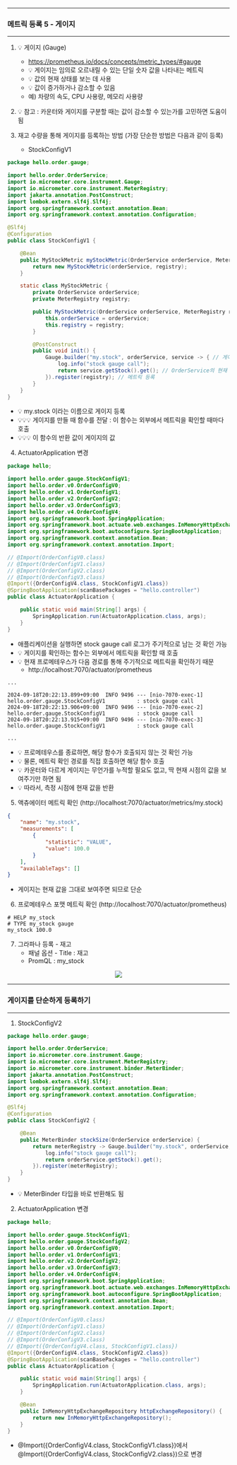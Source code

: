 -----
### 메트릭 등록 5 - 게이지
-----
1. 💡 게이지 (Gauge)
   - https://prometheus.io/docs/concepts/metric_types/#gauge
   - 💡 게이지는 임의로 오르내릴 수 있는 단일 숫자 값을 나타내는 메트릭
   - 💡 값의 현재 상태를 보는 데 사용
   - 💡 값이 증가하거나 감소할 수 있음
   - 예) 차량의 속도, CPU 사용량, 메모리 사용량

2. 💡 참고 : 카운터와 게이지를 구분할 때는 값이 감소할 수 있는가를 고민하면 도움이 됨
3. 재고 수량을 통해 게이지를 등록하는 방법 (가장 단순한 방법은 다음과 같이 등록)
   - StockConfigV1
```java
package hello.order.gauge;

import hello.order.OrderService;
import io.micrometer.core.instrument.Gauge;
import io.micrometer.core.instrument.MeterRegistry;
import jakarta.annotation.PostConstruct;
import lombok.extern.slf4j.Slf4j;
import org.springframework.context.annotation.Bean;
import org.springframework.context.annotation.Configuration;

@Slf4j
@Configuration
public class StockConfigV1 {

    @Bean
    public MyStockMetric myStockMetric(OrderService orderService, MeterRegistry registry) {
        return new MyStockMetric(orderService, registry);
    }

    static class MyStockMetric {
        private OrderService orderService;
        private MeterRegistry registry;

        public MyStockMetric(OrderService orderService, MeterRegistry registry) {
            this.orderService = orderService;
            this.registry = registry;
        }

        @PostConstruct
        public void init() {
            Gauge.builder("my.stock", orderService, service -> { // 게이지 생성 (orderService 파라미터 -> Lambda 이용)
                log.info("stock gauge call");
                return service.getStock().get(); // OrderService의 현재 Stock 값을 꺼내서 반환
            }).register(registry); // 메트릭 등록
        }
    }
}
```
  - 💡 my.stock 이라는 이름으로 게이지 등록
  - 💡💡💡 게이지를 만들 때 함수를 전달 : 이 함수는 외부에서 메트릭을 확인할 때마다 호출
  - 💡💡💡 이 함수의 반환 값이 게이지의 값

4. ActuatorApplication 변경
```java
package hello;

import hello.order.gauge.StockConfigV1;
import hello.order.v0.OrderConfigV0;
import hello.order.v1.OrderConfigV1;
import hello.order.v2.OrderConfigV2;
import hello.order.v3.OrderConfigV3;
import hello.order.v4.OrderConfigV4;
import org.springframework.boot.SpringApplication;
import org.springframework.boot.actuate.web.exchanges.InMemoryHttpExchangeRepository;
import org.springframework.boot.autoconfigure.SpringBootApplication;
import org.springframework.context.annotation.Bean;
import org.springframework.context.annotation.Import;

// @Import(OrderConfigV0.class)
// @Import(OrderConfigV1.class)
// @Import(OrderConfigV2.class)
// @Import(OrderConfigV3.class)
@Import({OrderConfigV4.class, StockConfigV1.class})
@SpringBootApplication(scanBasePackages = "hello.controller")
public class ActuatorApplication {

    public static void main(String[] args) {
        SpringApplication.run(ActuatorApplication.class, args);
    }
}
```
  - 애플리케이션을 실행하면 stock gauge call 로그가 주기적으로 남는 것 확인 가능
  - 💡 게이지를 확인하는 함수는 외부에서 메트릭을 확인할 때 호출
  - 💡 현재 프로메테우스가 다음 경로를 통해 주기적으로 메트릭을 확인하기 때문
    + http://localhost:7070/actuator/prometheus
```
...

2024-09-18T20:22:13.899+09:00  INFO 9496 --- [nio-7070-exec-1] hello.order.gauge.StockConfigV1          : stock gauge call
2024-09-18T20:22:13.906+09:00  INFO 9496 --- [nio-7070-exec-2] hello.order.gauge.StockConfigV1          : stock gauge call
2024-09-18T20:22:13.915+09:00  INFO 9496 --- [nio-7070-exec-3] hello.order.gauge.StockConfigV1          : stock gauge call

...
```
  - 💡 프로메테우스를 종료하면, 해당 함수가 호출되지 않는 것 확인 가능
  - 💡 물론, 메트릭 확인 경로를 직접 호출하면 해당 함수 호출
  - 💡 카운터와 다르게 게이지는 무언가를 누적할 필요도 없고, 딱 현재 시점의 값을 보여주기만 하면 됨
  - 💡 따라서, 측정 시점에 현재 값을 반환

5. 액츄에이터 메트릭 확인 (http://localhost:7070/actuator/metrics/my.stock)
```json
{
    "name": "my.stock",
    "measurements": [
        {
            "statistic": "VALUE",
            "value": 100.0
        }
    ],
    "availableTags": []
}
```
  - 게이지는 현재 값을 그대로 보여주면 되므로 단순

6. 프로메테우스 포맷 메트릭 확인 (http://localhost:7070/actuator/prometheus)
```
# HELP my_stock  
# TYPE my_stock gauge
my_stock 100.0
```

7. 그라파나 등록 - 재고
   - 패널 옵션 - Title : 재고
   - PromQL : my_stock
<div align="center">
<img src="https://github.com/user-attachments/assets/7941f7cb-81fd-469b-9afb-9241bb8e32ad">
</div>

-----
### 게이지를 단순하게 등록하기
-----
1. StockConfigV2
```java
package hello.order.gauge;

import hello.order.OrderService;
import io.micrometer.core.instrument.Gauge;
import io.micrometer.core.instrument.MeterRegistry;
import io.micrometer.core.instrument.binder.MeterBinder;
import jakarta.annotation.PostConstruct;
import lombok.extern.slf4j.Slf4j;
import org.springframework.context.annotation.Bean;
import org.springframework.context.annotation.Configuration;

@Slf4j
@Configuration
public class StockConfigV2 {

    @Bean
    public MeterBinder stockSize(OrderService orderService) {
        return meterRegistry -> Gauge.builder("my.stock", orderService, service -> {
            log.info("stock gauge call");
            return orderService.getStock().get();
        }).register(meterRegistry);
    }
}
```
  - 💡 MeterBinder 타입을 바로 반환해도 됨

2. ActuatorApplication 변경
```java
package hello;

import hello.order.gauge.StockConfigV1;
import hello.order.gauge.StockConfigV2;
import hello.order.v0.OrderConfigV0;
import hello.order.v1.OrderConfigV1;
import hello.order.v2.OrderConfigV2;
import hello.order.v3.OrderConfigV3;
import hello.order.v4.OrderConfigV4;
import org.springframework.boot.SpringApplication;
import org.springframework.boot.actuate.web.exchanges.InMemoryHttpExchangeRepository;
import org.springframework.boot.autoconfigure.SpringBootApplication;
import org.springframework.context.annotation.Bean;
import org.springframework.context.annotation.Import;

// @Import(OrderConfigV0.class)
// @Import(OrderConfigV1.class)
// @Import(OrderConfigV2.class)
// @Import(OrderConfigV3.class)
// @Import({OrderConfigV4.class, StockConfigV1.class})
@Import({OrderConfigV4.class, StockConfigV2.class})
@SpringBootApplication(scanBasePackages = "hello.controller")
public class ActuatorApplication {

    public static void main(String[] args) {
        SpringApplication.run(ActuatorApplication.class, args);
    }

    @Bean
    public InMemoryHttpExchangeRepository httpExchangeRepository() {
        return new InMemoryHttpExchangeRepository();
    }
}
```
  - @Import({OrderConfigV4.class, StockConfigV1.class})에서 @Import({OrderConfigV4.class, StockConfigV2.class})으로 변경
